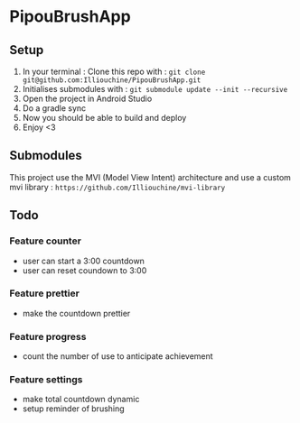 # PipouBrushApp

## Setup
1. In your terminal : Clone this repo with : `git clone git@github.com:Illiouchine/PipouBrushApp.git`
2. Initialises submodules with : `git submodule update --init --recursive`
3. Open the project in Android Studio
4. Do a gradle sync
5. Now you should be able to build and deploy
6. Enjoy <3

## Submodules
This project use the MVI (Model View Intent) architecture and use a custom mvi library : `https://github.com/Illiouchine/mvi-library`


## Todo
### Feature counter
- user can start a 3:00 countdown
- user can reset coundown to 3:00

### Feature prettier
- make the countdown prettier

### Feature progress
- count the number of use to anticipate achievement 

### Feature settings
- make total countdown dynamic
- setup reminder of brushing 